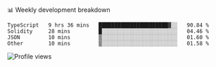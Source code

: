 📊 Weekly development breakdown
<!--START_SECTION:waka-->

```text
TypeScript   9 hrs 36 mins   ██████████████████████▓░░   90.84 %
Solidity     28 mins         █░░░░░░░░░░░░░░░░░░░░░░░░   04.46 %
JSON         10 mins         ▒░░░░░░░░░░░░░░░░░░░░░░░░   01.60 %
Other        10 mins         ▒░░░░░░░░░░░░░░░░░░░░░░░░   01.58 %
```

<!--END_SECTION:waka-->

<img src="https://gpvc.arturio.dev/iqbalfasri" alt="Profile views"/>
